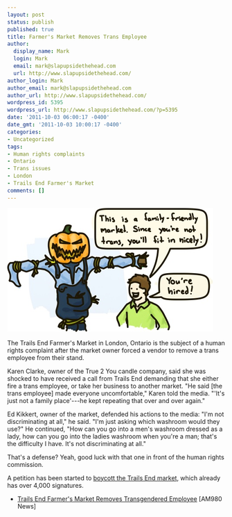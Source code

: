 ```yaml
---
layout: post
status: publish
published: true
title: Farmer's Market Removes Trans Employee
author:
  display_name: Mark
  login: Mark
  email: mark@slapupsidethehead.com
  url: http://www.slapupsidethehead.com/
author_login: Mark
author_email: mark@slapupsidethehead.com
author_url: http://www.slapupsidethehead.com/
wordpress_id: 5395
wordpress_url: http://www.slapupsidethehead.com/?p=5395
date: '2011-10-03 06:00:17 -0400'
date_gmt: '2011-10-03 10:00:17 -0400'
categories:
- Uncategorized
tags:
- Human rights complaints
- Ontario
- Trans issues
- London
- Trails End Farmer's Market
comments: []
---
```

![](/wp-content/media/2011/10/scarecrow.jpg "Plus, you seem to embody the farm atmosphere, which kids love.")

The Trails End Farmer's Market in London, Ontario is the subject of a human rights complaint after the market owner forced a vendor to remove a trans employee from their stand.

Karen Clarke, owner of the True 2 You candle company, said she was shocked to have received a call from Trails End demanding that she either fire a trans employee, or take her business to another market. "He said [the trans employee] made everyone uncomfortable," Karen told the media. "'It's just not a family place'---he kept repeating that over and over again."

Ed Kikkert, owner of the market, defended his actions to the media: "I'm not discriminating at all," he said. "I'm just asking which washroom would they use?" He continued, "How can you go into a men's washroom dressed as a lady, how can you go into the ladies washroom when you're a man; that's the difficulty I have. It's not discriminating at all."

That's a defense? Yeah, good luck with that one in front of the human rights commission.

A petition has been started to [boycott the Trails End market](http://www.change.org/petitions/trails-end-farmers-market-stop-discriminating-against-transgender-people-in-london-on-canada "Go sign. Now. It'll take two seconds, really!"), which already has over 4,000 signatures.

- [Trails End Farmer's Market Removes Transgendered Employee](http://www.am980.ca/channels/news/local/Story.aspx?ID=1543775) [AM980 News]
